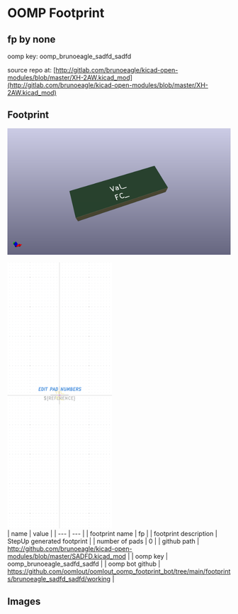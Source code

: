# OOMP Footprint  
## fp  by none  
  
oomp key: oomp_brunoeagle_sadfd_sadfd  
  
source repo at: [http://gitlab.com/brunoeagle/kicad-open-modules/blob/master/XH-2AW.kicad_mod](http://gitlab.com/brunoeagle/kicad-open-modules/blob/master/XH-2AW.kicad_mod)  
## Footprint  
  
[![working_kicad_pcb_3d.png](working_kicad_pcb_3d_600.png)](working_kicad_pcb_3d.png)  
  
[![working.png](working_600.png)](working.png)  
| name | value | 
| --- | --- | 
| footprint name | fp | 
| footprint description |  StepUp generated footprint | 
| number of pads | 0 | 
| github path | http://github.com/brunoeagle/kicad-open-modules/blob/master/SADFD.kicad_mod | 
| oomp key | oomp_brunoeagle_sadfd_sadfd | 
| oomp bot github | https://github.com/oomlout/oomlout_oomp_footprint_bot/tree/main/footprints/brunoeagle_sadfd_sadfd/working | 
## Images  
